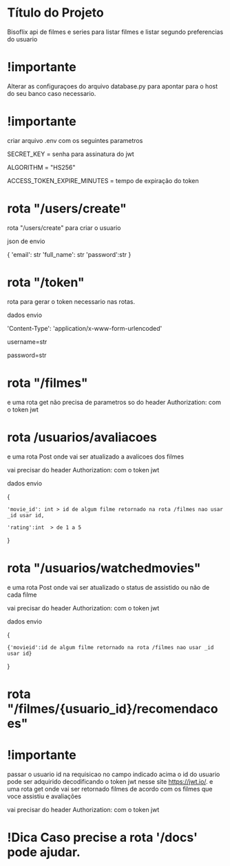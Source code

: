 
# Título do Projeto

Bisoflix api de filmes e series para listar filmes e listar segundo preferencias do usuario

# !importante 

Alterar as configuraçoes do arquivo database.py para apontar para o host do seu banco caso necessario.

# !importante
criar arquivo  .env com os seguintes parametros

SECRET_KEY = senha para assinatura do jwt

ALGORITHM = "HS256"

ACCESS_TOKEN_EXPIRE_MINUTES = tempo de expiração do token

# rota "/users/create"

rota "/users/create"  para criar o usuario

json de envio 

{
    'email': str 
    'full_name': str 
    'password':str
}

# rota "/token"
rota para gerar o token necessario nas rotas.

dados envio

'Content-Type': 'application/x-www-form-urlencoded'

username=str

password=str

# rota "/filmes"
e uma rota get não precisa de parametros so do header Authorization: com o token jwt

# rota /usuarios/avaliacoes 
e uma rota Post onde vai ser atualizado a avalicoes dos filmes

vai precisar do header Authorization: com o token jwt

dados envio

{

    'movie_id': int > id de algum filme retornado na rota /filmes nao usar _id usar id,

    'rating':int  > de 1 a 5
}

# rota "/usuarios/watchedmovies"

e uma rota Post onde vai ser atualizado o status de assistido ou não de cada filme

vai precisar do header Authorization: com o token jwt

dados envio

{

    {'movieid':id de algum filme retornado na rota /filmes nao usar _id usar id}
}


# rota "/filmes/{usuario_id}/recomendacoes"
# !importante 
passar o usuario id na requisicao no campo indicado acima o id do usuario pode ser adquirido decodificando o token jwt nesse site https://jwt.io/.
e uma rota get onde vai ser retornado filmes de acordo com os filmes que voce assistiu e avaliações 

vai precisar do header Authorization: com o token jwt 


# !Dica Caso precise a rota '/docs' pode ajudar.












